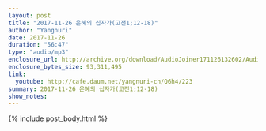```yaml
---
layout: post
title: "2017-11-26 은혜의 십자가(고전1;12-18)"
author: "Yangnuri"
date: 2017-11-26
duration: "56:47"
type: "audio/mp3"
enclosure_url: http://archive.org/download/AudioJoiner171126132602/AudioJoiner171126132602.mp3
enclosure_bytes_size: 93,311,495
link:
  youtube: http://cafe.daum.net/yangnuri-ch/Q6h4/223
summary: 2017-11-26 은혜의 십자가(고전1;12-18)
show_notes:
---
```



{% include post_body.html %}
